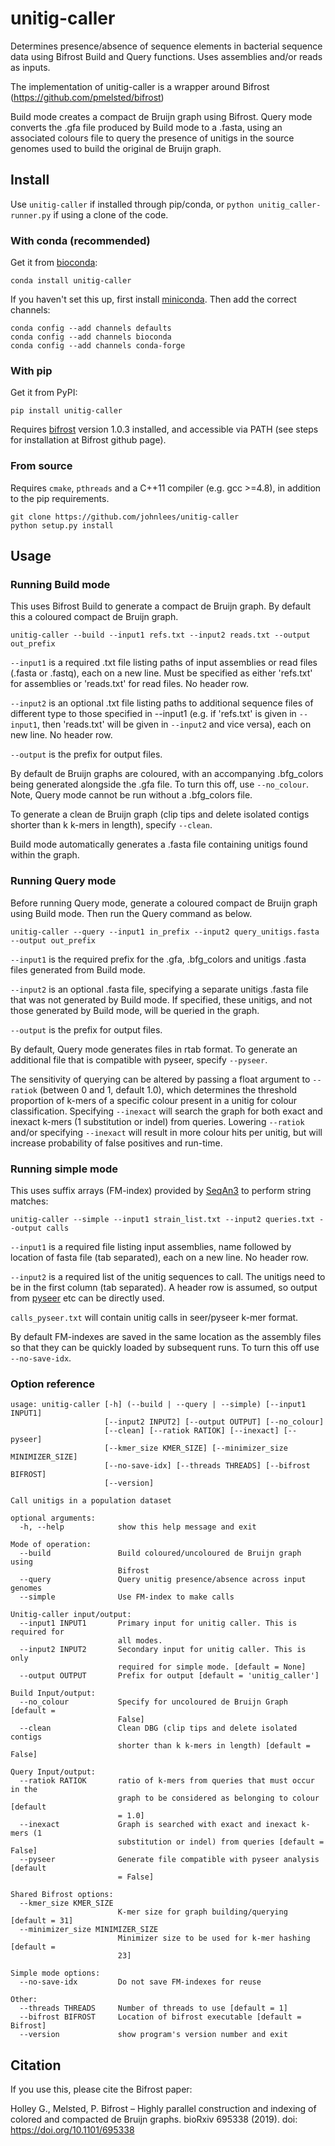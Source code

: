 # unitig-caller

Determines presence/absence of sequence elements in bacterial sequence
data using Bifrost Build and Query functions. Uses assemblies and/or reads as inputs.

The implementation of unitig-caller is a wrapper around Bifrost (https://github.com/pmelsted/bifrost)

Build mode creates a compact de Bruijn graph using Bifrost. Query mode converts the .gfa
file produced by Build mode to a .fasta, using an associated colours file to query
the presence of unitigs in the source genomes used to build the original de Bruijn graph.

## Install

Use `unitig-caller` if installed through pip/conda, or
`python unitig_caller-runner.py` if using a clone of the code.

### With conda (recommended)
Get it from [bioconda](http://bioconda.github.io/):
```
conda install unitig-caller
```

If you haven't set this up, first install
[miniconda](https://docs.conda.io/en/latest/miniconda.html). Then
add the correct channels:
```
conda config --add channels defaults
conda config --add channels bioconda
conda config --add channels conda-forge
```

### With pip
Get it from PyPI:
```
pip install unitig-caller
```

Requires [bifrost](https://github.com/pmelsted/bifrost) version 1.0.3 installed, and accessible
via PATH (see steps for installation at Bifrost github page).

### From source
Requires `cmake`, `pthreads` and a C++11 compiler (e.g. gcc >=4.8), in addition
to the pip requirements.
```
git clone https://github.com/johnlees/unitig-caller
python setup.py install
```

## Usage

### Running Build mode
This uses Bifrost Build to generate a compact de Bruijn graph. By default this a
coloured compact de Bruijn graph.
```
unitig-caller --build --input1 refs.txt --input2 reads.txt --output out_prefix
```

`--input1` is a required .txt file listing paths of input assemblies or read files
(.fasta or .fastq), each on a new line. Must be specified as either 'refs.txt' for assemblies
or 'reads.txt' for read files. No header row.

`--input2` is an optional .txt file listing paths to additional sequence files of different type
to those specified in --input1 (e.g. if 'refs.txt' is given in `--input1`, then 'reads.txt' will
be given in `--input2` and vice versa), each on new line. No header row.

`--output` is the prefix for output files.

By default de Bruijn graphs are coloured, with an accompanying .bfg_colors being
generated alongside the .gfa file. To turn this off, use `--no_colour`. Note, Query mode
cannot be run without a .bfg_colors file.

To generate a clean de Bruijn graph (clip tips and delete isolated contigs shorter
than k k-mers in length), specify `--clean`.

Build mode automatically generates a .fasta file containing unitigs found within the graph.

### Running Query mode
Before running Query mode, generate a coloured compact de Bruijn graph using Build mode.
Then run the Query command as below.
```
unitig-caller --query --input1 in_prefix --input2 query_unitigs.fasta --output out_prefix
```

`--input1` is the required prefix for the .gfa, .bfg_colors and unitigs .fasta files generated from Build mode.

`--input2` is an optional .fasta file, specifying a separate unitigs .fasta file that was not
generated by Build mode. If specified, these unitigs, and not those generated by Build mode, will
be queried in the graph.

`--output` is the prefix for output files.

By default, Query mode generates files in rtab format. To generate an additional file that is compatible
with pyseer, specify `--pyseer`.

The sensitivity of querying can be altered by passing a float argument to `--ratiok`
(between 0 and 1, default 1.0), which determines the threshold proportion of k-mers of a
specific colour present in a unitig for colour classification. Specifying `--inexact` will
search the graph for both exact and inexact k-mers (1 substitution or indel) from queries.
Lowering `--ratiok` and/or specifying `--inexact` will result in more colour hits per unitig,
but will increase probability of false positives and run-time.

### Running simple mode
This uses suffix arrays (FM-index) provided by [SeqAn3](https://www.seqan.de/) to perform
string matches:
```
unitig-caller --simple --input1 strain_list.txt --input2 queries.txt --output calls
```

`--input1` is a required file listing input assemblies, name followed by location
of fasta file (tab separated), each on a new line. No header row.

`--input2` is a required list of the unitig sequences to call. The unitigs need
to be in the first column (tab separated). A header row is assumed, so
output from [pyseer](https://github.com/mgalardini/pyseer) etc can be directly used.

`calls_pyseer.txt` will contain unitig calls in seer/pyseer k-mer format.

By default FM-indexes are saved in the same location as the assembly files so that they can
be quickly loaded by subsequent runs. To turn this off use `--no-save-idx`.

### Option reference
```
usage: unitig-caller [-h] (--build | --query | --simple) [--input1 INPUT1]
                     [--input2 INPUT2] [--output OUTPUT] [--no_colour]
                     [--clean] [--ratiok RATIOK] [--inexact] [--pyseer]
                     [--kmer_size KMER_SIZE] [--minimizer_size MINIMIZER_SIZE]
                     [--no-save-idx] [--threads THREADS] [--bifrost BIFROST]
                     [--version]

Call unitigs in a population dataset

optional arguments:
  -h, --help            show this help message and exit

Mode of operation:
  --build               Build coloured/uncoloured de Bruijn graph using
                        Bifrost
  --query               Query unitig presence/absence across input genomes
  --simple              Use FM-index to make calls

Unitig-caller input/output:
  --input1 INPUT1       Primary input for unitig caller. This is required for
                        all modes.
  --input2 INPUT2       Secondary input for unitig caller. This is only
                        required for simple mode. [default = None]
  --output OUTPUT       Prefix for output [default = 'unitig_caller']

Build Input/output:
  --no_colour           Specify for uncoloured de Bruijn Graph [default =
                        False]
  --clean               Clean DBG (clip tips and delete isolated contigs
                        shorter than k k-mers in length) [default = False]

Query Input/output:
  --ratiok RATIOK       ratio of k-mers from queries that must occur in the
                        graph to be considered as belonging to colour [default
                        = 1.0]
  --inexact             Graph is searched with exact and inexact k-mers (1
                        substitution or indel) from queries [default = False]
  --pyseer              Generate file compatible with pyseer analysis [default
                        = False]

Shared Bifrost options:
  --kmer_size KMER_SIZE
                        K-mer size for graph building/querying [default = 31]
  --minimizer_size MINIMIZER_SIZE
                        Minimizer size to be used for k-mer hashing [default =
                        23]

Simple mode options:
  --no-save-idx         Do not save FM-indexes for reuse

Other:
  --threads THREADS     Number of threads to use [default = 1]
  --bifrost BIFROST     Location of bifrost executable [default = Bifrost]
  --version             show program's version number and exit
```

## Citation

If you use this, please cite the Bifrost paper:

Holley G., Melsted, P. Bifrost – Highly parallel construction and indexing of colored and compacted de Bruijn graphs.
bioRxiv 695338 (2019). doi: https://doi.org/10.1101/695338
